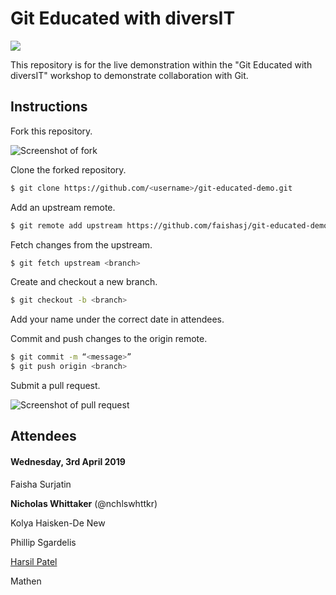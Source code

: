 # Git Educated with diversIT

[![](https://monashdiversit.com/images/icons/long.svg)](https://monashdiversit.com)

This repository is for the live demonstration within the "Git Educated with diversIT" workshop to demonstrate collaboration with Git.

## Instructions

Fork this repository.

![Screenshot of fork](assets/fork.png)

Clone the forked repository.
```bash
$ git clone https://github.com/<username>/git-educated-demo.git
```

Add an upstream remote.

```bash
$ git remote add upstream https://github.com/faishasj/git-educated-demo.git
```

Fetch changes from the upstream.

```bash
$ git fetch upstream <branch>
```

Create and checkout a new branch.

```bash
$ git checkout -b <branch>
```

Add your name under the correct date in attendees.

Commit and push changes to the origin remote.

```bash
$ git commit -m “<message>”
$ git push origin <branch>

```

Submit a pull request.

![Screenshot of pull request](assets/pull_request.png)

## Attendees

#### Wednesday, 3rd April 2019


Faisha Surjatin

**Nicholas Whittaker** (@nchlswhttkr)

Kolya Haisken-De New

Phillip Sgardelis

[Harsil Patel](https://github.com/harsilspatel)

Mathen
